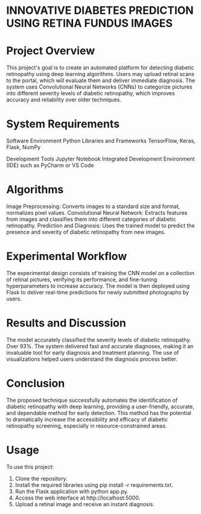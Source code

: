 # INNOVATIVE DIABETES PREDICTION USING RETINA FUNDUS IMAGES

# Project Overview
This project's goal is to create an automated platform for detecting diabetic retinopathy using deep learning algorithms. Users may upload retinal scans to the portal, which will evaluate them and deliver immediate diagnosis. The system uses Convolutional Neural Networks (CNNs) to categorize pictures into different severity levels of diabetic retinopathy, which improves accuracy and reliability over older techniques.

# System Requirements
Software Environment
Python Libraries and Frameworks
TensorFlow, Keras, Flask, NumPy

Development Tools
Jupyter Notebook
Integrated Development Environment (IDE) such as PyCharm or VS Code

# Algorithms
Image Preprocessing: Converts images to a standard size and format, normalizes pixel values.
Convolutional Neural Network: Extracts features from images and classifies them into different categories of diabetic retinopathy.
Prediction and Diagnosis: Uses the trained model to predict the presence and severity of diabetic retinopathy from new images.

# Experimental Workflow
The experimental design consists of training the CNN model on a collection of retinal pictures, verifying its performance, and fine-tuning hyperparameters to increase accuracy. The model is then deployed using Flask to deliver real-time predictions for newly submitted photographs by users.

# Results and Discussion
The model accurately classified the severity levels of diabetic retinopathy. Over 93%. The system delivered fast and accurate diagnoses, making it an invaluable tool for early diagnosis and treatment planning. The use of visualizations helped users understand the diagnosis process better.

# Conclusion
The proposed technique successfully automates the identification of diabetic retinopathy with deep learning, providing a user-friendly, accurate, and dependable method for early detection. This method has the potential to dramatically increase the accessibility and efficacy of diabetic retinopathy screening, especially in resource-constrained areas.

# Usage
To use this project:
1. Clone the repository.
2. Install the required libraries using pip install -r requirements.txt.
3. Run the Flask application with python app.py.
4. Access the web interface at http://localhost:5000.
5. Upload a retinal image and receive an instant diagnosis.
